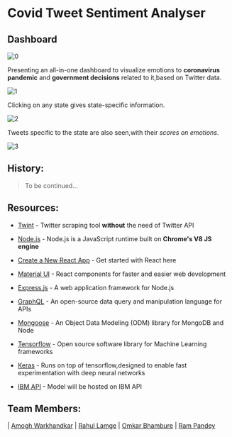 # Covid Tweet Sentiment Analyser

## Dashboard

![0](https://github.com/SmartPracticeschool/SBSPS-Challenge-1800-Sentiment-Analysis-of-COVID-19-Tweets-Visualization-Dashboard/blob/amogh-ui/media/1.PNG)

Presenting an all-in-one dashboard to visualize emotions to **coronavirus pandemic** and **government decisions** related to it,based on Twitter data.

![1](https://github.com/SmartPracticeschool/SBSPS-Challenge-1800-Sentiment-Analysis-of-COVID-19-Tweets-Visualization-Dashboard/blob/amogh-ui/media/2.PNG)

Clicking on any state gives state-specific information.

![2](https://github.com/SmartPracticeschool/SBSPS-Challenge-1800-Sentiment-Analysis-of-COVID-19-Tweets-Visualization-Dashboard/blob/amogh-ui/media/3.PNG)

Tweets specific to the state are also seen,with their _scores on emotions_.

![3](https://github.com/SmartPracticeschool/SBSPS-Challenge-1800-Sentiment-Analysis-of-COVID-19-Tweets-Visualization-Dashboard/blob/amogh-ui/media/4.PNG)

## History:

> To be continued...

## Resources:

- [Twint](https://github.com/twintproject/twint) - Twitter scraping tool **without** the need of Twitter API

- [Node.js](https://nodejs.org/en/) - Node.js is a JavaScript runtime built on **Chrome's V8 JS engine**

- [Create a New React App](https://reactjs.org/docs/create-a-new-react-app.html) - Get started with React here

- [Material UI](https://material-ui.com/) - React components for faster and easier web development

- [Express.js](https://expressjs.com/) - A web application framework for Node.js

- [GraphQL](https://graphql.org/) - An open-source data query and manipulation language for APIs

- [Mongoose](https://mongoosejs.com/docs/) - An Object Data Modeling (ODM) library for MongoDB and Node

- [Tensorflow](https://www.tensorflow.org/) - Open source software library for Machine Learning frameworks

- [Keras](https://keras.io/) - Runs on top of tensorflow,designed to enable fast experimentation with deep neural networks

- [IBM API](https://www.ibm.com/in-en/cloud/api-connect) - Model will be hosted on IBM API

## Team Members:

| [Amogh Warkhandkar](https://github.com/amogh-w) | [Rahul Lamge](https://github.com/rlamge) | [Omkar Bhambure](https://github.com/blablabluomie) | [Ram Pandey](https://github.com/rampa2510)
